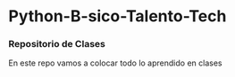 # Python-B-sico-Talento-Tech
### Repositorio de Clases

En este repo vamos a colocar todo lo aprendido en clases
